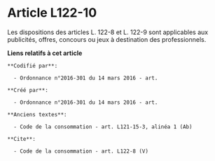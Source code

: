 # Article L122-10

Les dispositions des articles L. 122-8 et L. 122-9 sont applicables aux publicités, offres, concours ou jeux à destination
des professionnels.

**Liens relatifs à cet article**

	**Codifié par**:

	  - Ordonnance n°2016-301 du 14 mars 2016 - art.

	**Créé par**:

	  - Ordonnance n°2016-301 du 14 mars 2016 - art.

	**Anciens textes**:

	  - Code de la consommation - art. L121-15-3, alinéa 1 (Ab)

	**Cite**:

	  - Code de la consommation - art. L122-8 (V)
